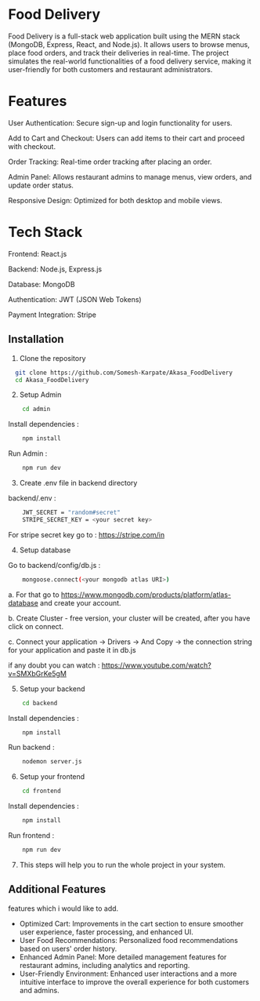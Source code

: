 
# Food Delivery 

Food Delivery is a full-stack web application built using the MERN stack (MongoDB, Express, React, and Node.js). It allows users to browse menus, place food orders, and track their deliveries in real-time. The project simulates the real-world functionalities of a food delivery service, making it user-friendly for both customers and restaurant administrators.

# Features 

User Authentication: Secure sign-up and login functionality for users.

Add to Cart and Checkout: Users can add items to their cart and proceed with checkout.

Order Tracking: Real-time order tracking after placing an order.

Admin Panel: Allows restaurant admins to manage menus, view orders, and update order status.

Responsive Design: Optimized for both desktop and mobile views.

# Tech Stack

Frontend: React.js

Backend: Node.js, Express.js

Database: MongoDB

Authentication: JWT (JSON Web Tokens)

Payment Integration: Stripe
    



## Installation

1. Clone the repository


```bash
  git clone https://github.com/Somesh-Karpate/Akasa_FoodDelivery
  cd Akasa_FoodDelivery
```
2. Setup Admin

```bash
    cd admin
```
Install dependencies :
```bash
    npm install
```
Run Admin :
```bash
    npm run dev 
```

3. Create .env file in backend directory 

backend/.env :
```bash
    JWT_SECRET = "random#secret"
    STRIPE_SECRET_KEY = <your secret key>
```
For stripe secret key go to : https://stripe.com/in

4. Setup database

Go to backend/config/db.js :
```bash
    mongoose.connect(<your mongodb atlas URI>)
```

a. For that go to https://www.mongodb.com/products/platform/atlas-database and create your account.

b. Create Cluster - free version, your cluster will be created, after you have click on connect.

c. Connect your application -> Drivers -> And Copy -> the connection string for your application and paste it in db.js

if any doubt you can watch : https://www.youtube.com/watch?v=SMXbGrKe5gM


5. Setup your backend

```bash
    cd backend
```
Install dependencies :
```bash
    npm install
```
Run backend :
```bash
    nodemon server.js 
```

6. Setup your frontend

```bash
    cd frontend
```
Install dependencies :
```bash
    npm install
```
Run frontend :
```bash
    npm run dev 
```

7. This steps will help you to run the whole project in your system.




    
## Additional Features
features which i would like to add.

- Optimized Cart: Improvements in the cart section to ensure smoother user experience, faster processing, and enhanced UI.
- User Food Recommendations: Personalized food recommendations based on users' order history.
- Enhanced Admin Panel: More detailed management features for restaurant admins, including analytics and reporting.
- User-Friendly Environment: Enhanced user interactions and a more intuitive interface to improve the overall experience for both customers and admins.

